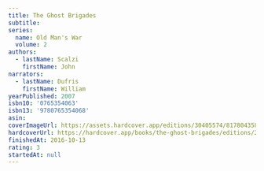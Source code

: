 ```yaml
---
title: The Ghost Brigades
subtitle:
series:
  name: Old Man's War
  volume: 2
authors:
  - lastName: Scalzi
    firstName: John
narrators:
  - lastName: Dufris
    firstName: William
yearPublished: 2007
isbn10: '0765354063'
isbn13: '9780765354068'
asin:
coverImageUrl: https://assets.hardcover.app/editions/30405574/8178043582230921.jpg
hardcoverUrl: https://hardcover.app/books/the-ghost-brigades/editions/20615261
finishedAt: 2016-10-13
rating: 3
startedAt: null
---
```

